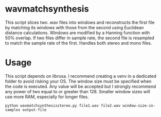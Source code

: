 # wavmatchsynthesis
This script slices two .wav files into windows and reconstructs the first file by matching its windows with those from the second using Euclidean distance calculations. Windows are modified by a Hanning function with 50% overlap. If two files differ in sample rate, the second file is resampled to match the sample rate of the first.  Handles both stereo and mono files.

# Usage
This script depends on librosa.  I recommend creating a venv in a dedicated folder to avoid risking your OS.  The window size must be specified when the code is executed.  Any value will be accepted but I strongly recommend any power of two equal to or greater than 128.  Smaller window sizes will use more RAM, especially for longer files.

`python wavmatchsynthesisstereo.py file1.wav file2.wav window-size-in-samples output-file`
